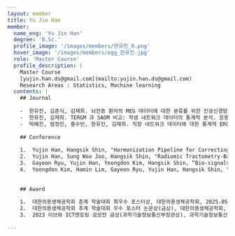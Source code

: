 ```yaml
--- 
layout: member 
title: Yu Jin Han 
member:
  name_eng: 'Yu Jin Han'
  degree: 'B.Sc.'
  profile_image: '/images/members/한유진_0.png'
  hover_image: '/images/members/egg_한유진.jpg'
  role: 'Master Course'
  profile_description: |
    Master Course
    [yujin.han.ds@gmail.com](mailto:yujin.han.ds@gmail.com)
    Research Areas : Statistics, Machine learning
  contents: |
    ## Journal
    
    -  한유진, 김준식, 김재희. 뇌전증 환자의 MEG 데이터에 대한 분류를 위한 인공신경망 적용 연구. 응용통계연구. 37(2), 139-155. (2024).
    -  한유진, 김재희. TERGM 과 SAOM 비교: 학생 네트워크 데이터의 통계적 분석. 응용통계연구. 36(1), 1-19. (2023).
    -  박예진, 엄정민, 홍수빈, 한유진, 김재희. 직장 네트워크 데이터에 대한 통계적 ERGM 분석. 응용통계연구. 35(4), 527-541. (2022).
    
    ## Conference
    
    1.  Yujin Han, Hangsik Shin, "Harmonization Pipeline for Correcting Data Discrepancies in Multicenter Radiomic Tractometry Studies", The 65th Korea Society of Medical and Biological Engineering Spring Conference 2025, Lotte Hotel Jeju, Jeju, Korea (May. 2025)
    2.  Yujin Han, Sung Woo Joo, Hangsik Shin, "Radiomic Tractometry-Based Machine Learning Model for Schizophrenia Classification", The 65th Korea Society of Medical and Biological Engineering Spring Conference 2025, Lotte Hotel Jeju, Jeju, Korea (May. 2025)
    3.  Gayeon Ryu, Yujin Han, Yeongdon Kim, Hangsik Shin, “Bio-signals and result feature analysis to leverage public polysomnography database integration”, The 64th Korea Society of Medical and Biological Engineering Fall Conference 2024, Swiss Grand Hotel, Seoul, Korea (Nov. 2024)
    4.  Yeongdon Kim, Hamin Lim, Gayeon Ryu, Yujin Han, Hangsik Shin, "Development of a Real-Time Upper Limb Range of Motion Measurement Method Using a Single Depth Measurement Camera", The 55th KIEE Summer Conference, Jeju, Korea (Jul. 2024)
    
    
    ## Award
    
    1.  대한의용생체공학회 춘계 학술대회 최우수 포스터상, 대한의용생체공학회, 2025.05
    2.  대한의용생체공학회 추계 학술대회 우수 포스터 논문상(금상), 대한의용생체공학회, 2024.11
    3.  2023 이브와 ICT멘토링 공모전 금상(과학기술정보통신부장관상), 과학기술정보통신부(주최), 정보통신기획평가원(주관), IT여성기업인협회(주관), 2023.12
    
--- 
```

